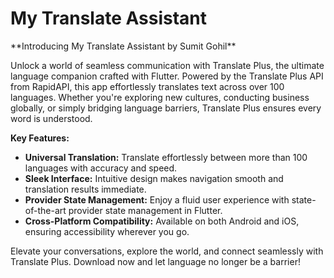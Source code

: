 <h1>My Translate Assistant</h1>
**Introducing My Translate Assistant by Sumit Gohil**

Unlock a world of seamless communication with Translate Plus, the ultimate language companion crafted with Flutter. Powered by the Translate Plus API from RapidAPI, this app effortlessly translates text across over 100 languages. Whether you're exploring new cultures, conducting business globally, or simply bridging language barriers, Translate Plus ensures every word is understood.

**Key Features:**
- **Universal Translation:** Translate effortlessly between more than 100 languages with accuracy and speed.
- **Sleek Interface:** Intuitive design makes navigation smooth and translation results immediate.
- **Provider State Management:** Enjoy a fluid user experience with state-of-the-art provider state management in Flutter.
- **Cross-Platform Compatibility:** Available on both Android and iOS, ensuring accessibility wherever you go.

Elevate your conversations, explore the world, and connect seamlessly with Translate Plus. Download now and let language no longer be a barrier!
